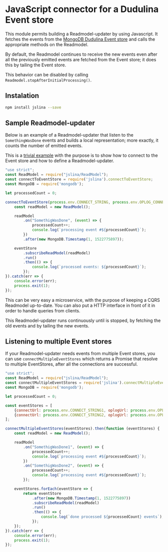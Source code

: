 # JavaScript connector for a Dudulina Event store

This module permits building a Readmodel-updater by using Javascript. 
It fetches the events from the [MongoDB Dudulina Event store](https://github.com/xprt64/dudulina) and calls the appropriate methods on the Readmodel.

By default, the Readmodel continues to receive the new events even after all the previously emitted events are fetched 
from the Event store; it does this by tailing the Event store.

This behavior can be disabled by calling `Readmodel.stopAfterInitialProcessing()`.

## Instalation

```bash
npm install jslina --save
```

## Sample Readmodel-updater

Below is an example of a Readmodel-updater that listen to the `SomethingWasDone` events and builds a local
representation; more exactly, it counts the number of emitted events.

This is a [trivial example](https://github.com/xprt64/jslina/blob/master/sample/simple-readmodel.js) with the purpose is to show how to connect to the Event store and how to define a Readmodel-updater.

```javascript
"use strict";
const ReadModel = require("jslina/ReadModel");
const connectToEventStore = require('jslina').connectToEventStore;
const MongoDB = require('mongodb');

let processedCount = 0;

connectToEventStore(process.env.CONNECT_STRING, process.env.OPLOG_CONNECT_STRING).then(function (eventStore) {
    const readModel = new ReadModel();

    readModel
        .on("SomethigWasDone", (event) => {
            processedCount++;
            console.log(`processing event #${processedCount}`);
        })
        .after(new MongoDB.Timestamp(1, 1522775897));

    eventStore
        .subscribeReadModel(readModel)
        .run()
        .then(() => {
            console.log(`processed events: ${processedCount}`);
        });
}).catch(err => {
    console.error(err);
    process.exit(1);
});
```

This can be very easy a microservice, with the purpose of keeping a CQRS Readmodel up-to-date. You can also put a HTTP interface in front of
it in order to handle queries from clients.

This Readmodel-updater runs continuously until is stopped, by fetching the old events and by tailing the new events.

## Listening to multiple Event stores

If your Readmodel-updater needs events from multiple Event stores, you can use `connectMultipleEventStores` which returns
a Promise that resolve to multiple EventStores, after all the connections are successful.

```javascript
"use strict";
const ReadModel = require("jslina/ReadModel");
const connectMultipleEventStores = require('jslina').connectMultipleEventStores;
const MongoDB = require('mongodb');

let processedCount = 0;

const eventStores = [
    {connectUrl: process.env.CONNECT_STRING1, oplogUrl: process.env.OPLOG_CONNECT_STRING1},
    {connectUrl: process.env.CONNECT_STRING2, oplogUrl: process.env.OPLOG_CONNECT_STRING2}
];

connectMultipleEventStores(eventStores).then(function (eventStores) {
    const readModel = new ReadModel();

    readModel
        .on("SomethigWasDone1", (event) => {
            processedCount++;
            console.log(`processing event #${processedCount}`);
        })
        .on("SomethigWasDone2", (event) => {
            processedCount++;
            console.log(`processing event #${processedCount}`);
        });

    eventStores.forEach(eventStore => {
        return eventStore
            .after(new MongoDB.Timestamp(1, 1522775897))
            .subscribeReadModel(readModel)
            .run()
            .then(() => {
                console.log(`done processed ${processedCount} events`);
            });
    });
}).catch(err => {
    console.error(err);
    process.exit(1);
});
```